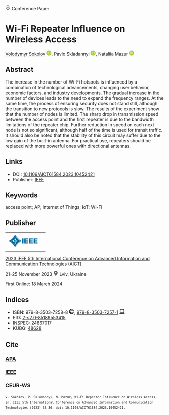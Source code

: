<img src="/icons/lock.svg" width="16" height="16"> Conference Paper

# Wi-Fi Repeater Influence on Wireless Access

<a href="/">Volodymyr Sokolov</a> <a href="https://orcid.org/0000-0002-9349-7946" target="_blank"><img src="/icons/orcid.svg" width="16" height="16"></a>,
Pavlo Skladannyi <a href="https://orcid.org/0000-0002-7775-6039" target="_blank"><img src="/icons/orcid.svg" width="16" height="16"></a>,
Nataliia Mazur <a href="https://orcid.org/0000-0001-7671-8287" target="_blank"><img src="/icons/orcid.svg" width="16" height="16"></a>

## Abstract

The increase in the number of Wi-Fi hotspots is influenced by a combination of technological advancements, changing user behavior, economic factors, and industry developments. The gradual increase in the number of devices leads to the need to expand the frequency ranges. At the same time, the process of ensuring security does not stand still, although the transition to new protocols is slow. The results of the experiment show that the number of nodes is limited. The sharp drop in transmission speed between the access point and the first repeater is due to the bandwidth limitations of the repeater chip. Further reduction in speed on each next node is not so significant, although half of the time is used for transit traffic. It should also be noted that the stability of this circuit may suffer due to the low gain of the built-in antenna. For practical use, repeaters should be replaced with more powerful ones with directional antennas.

## Links

* DOI: [10.1109/AICT61584.2023.10452421](https://doi.org/10.1109/AICT61584.2023.10452421) 
* Publisher: [IEEE](https://ieeexplore.ieee.org/document/10452421)

## Keywords

access point; AP; Internet of Things; IoT; Wi-Fi

## Publisher

<table>
<tr>
<td>
<img src="/icons/ieee.svg" height="50">
</td>
<td style="text-align: left;">
<span class="__dimensions_badge_embed__" data-doi="10.1109/AICT61584.2023.10452421" data-hide-zero-citations="true"></span><script async src="https://badge.dimensions.ai/badge.js" charset="utf-8"></script>
</td>
</tr>
</table>

[2023 IEEE 5th International Conference on Advanced Information and Communication Technologies (AICT)](https://ieeexplore.ieee.org/xpl/conhome/10452416/proceeding)

21–25 November 2023 <img src="/icons/location-pin.svg" width="16" height="16"> Lviv, Ukraine

First Online: 18 March 2024

## Indices

* ISBN: 979-8-3503-7258-8 <img src="/icons/print.svg" width="16" height="16">, [979-8-3503-7257-1](https://isbnsearch.org/isbn/979-8-3503-7257-1) <img src="/icons/online.svg" width="16" height="16">
* EID: [2-s2.0-85189553415](http://www.scopus.com/record/display.url?origin=inward&eid=2-s2.0-85189553415)
* INSPEC: 24867017
* KUBG: [48628](http://elibrary.kubg.edu.ua/id/eprint/48628/)

## Cite

### [APA](https://citation.crosscite.org/format?doi=10.1109/AICT61584.2023.10452421&style=apa&lang=en-US)

### [IEEE](https://citation.crosscite.org/format?doi=10.1109/AICT61584.2023.10452421&style=ieee&lang=en-US)

### CEUR-WS

<small>`V. Sokolov, P. Skladannyi, N. Mazur, Wi-Fi Repeater Influence on Wireless Access, in: IEEE 5th International Conference on Advanced Information and Communication Technologies (2023) 33–36. doi: 10.1109/AICT61584.2023.10452421.`</small>